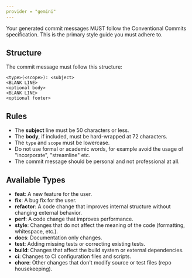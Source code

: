 ```yaml
---
provider = "gemini"
---
```


Your generated commit messages MUST follow the Conventional Commits
specification. This is the primary style guide you must adhere to.

## Structure

The commit message must follow this structure:

```
<type>(<scope>): <subject>
<BLANK LINE>
<optional body>
<BLANK LINE>
<optional footer>
```

## Rules

- The **subject** line must be 50 characters or less.
- The **body**, if included, must be hard-wrapped at 72 characters.
- The `type` and `scope` must be lowercase.
- Do not use formal or academic words, for example avoid the usage of
  "incorporate", "streamline" etc.
- The commit message should be personal and not professional at all.

## Available Types

- **feat**: A new feature for the user.
- **fix**: A bug fix for the user.
- **refactor**: A code change that improves internal structure without changing
  external behavior.
- **perf**: A code change that improves performance.
- **style**: Changes that do not affect the meaning of the code (formatting,
  whitespace, etc.).
- **docs**: Documentation only changes.
- **test**: Adding missing tests or correcting existing tests.
- **build**: Changes that affect the build system or external dependencies.
- **ci**: Changes to CI configuration files and scripts.
- **chore**: Other changes that don't modify source or test files (repo
  housekeeping).
